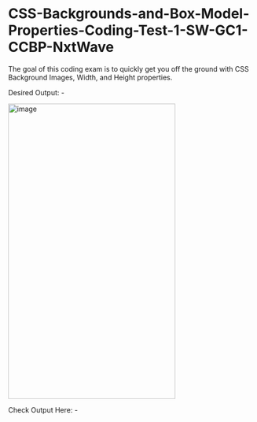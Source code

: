 # CSS-Backgrounds-and-Box-Model-Properties-Coding-Test-1-SW-GC1-CCBP-NxtWave

The goal of this coding exam is to quickly get you off the ground with CSS Background Images, Width, and Height properties.


Desired Output: -



<img width="340" height="600" alt="image" src="https://github.com/user-attachments/assets/d9ef43b6-ab30-4791-9696-7b8049fa9713" />




Check Output Here: -

